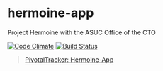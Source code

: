# hermoine-app
Project Hermoine with the ASUC Office of the CTO

[![Code Climate](https://codeclimate.com/github/pragaashp/hermoine-app/badges/gpa.svg)](https://codeclimate.com/github/pragaashp/hermoine-app)
[![Build Status](https://travis-ci.org/pragaashp/hermoine-app.svg?branch=master)](https://travis-ci.org/pragaashp/hermoine-app)

> [PivotalTracker: Hermoine-App](https://www.pivotaltracker.com/n/projects/1546067)

